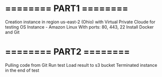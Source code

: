 # ======== PART1 ========
 Creation instance in region us-east-2 (Ohio) with Virtual Private Cloude for testing
	OS Instance - Amazon Linux
 With ports: 80, 443, 22
 Install Docker and Git
# ======== PART2 ========
 Pulling code from Git
 Run test
 Load result to s3 bucket
 Terminated instance in the end of test

